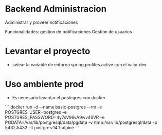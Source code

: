 # Backend Administracion

Administrar y proveer notificaciones 

Funcionalidades:
gestion de notificaciones
Gestion de usuarios


# Levantar el proyecto
- setear la variable de entorno spring.profiles.active con el valor dev

# Uso ambiente prod
- Es necesario levantar el postegres con docker

´´´
docker run -d --name basic-postgres --rm -e POSTGRES_USER=postgres -e POSTGRES_PASSWORD=4y7sV96vA9wv46VR -e PGDATA=/var/lib/postgresql/data/pgdata -v /tmp:/var/lib/postgresql/data -p 5432:5432 -it postgres:14.1-alpine
´´´
